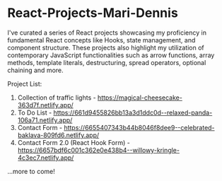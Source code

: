 # React-Projects-Mari-Dennis

I've curated a series of React projects showcasing my proficiency in fundamental React concepts like Hooks, state management, and component structure. These projects also highlight my utilization of contemporary JavaScript functionalities such as arrow functions, array methods, template literals, destructuring, spread operators, optional chaining and more. 

Project List: 
1. Collection of traffic lights - https://magical-cheesecake-363d7f.netlify.app/
2. To Do List - https://661d9455826bb13a3d1ddc0d--relaxed-panda-106a71.netlify.app/
3. Contact Form - https://6655407343b44b8046f8dee9--celebrated-baklava-809fd6.netlify.app/
4. Contact Form 2.0 (React Hook Form) - https://6657bdf6c001c362e0e438b4--willowy-kringle-4c3ec7.netlify.app/


...more to come! 
